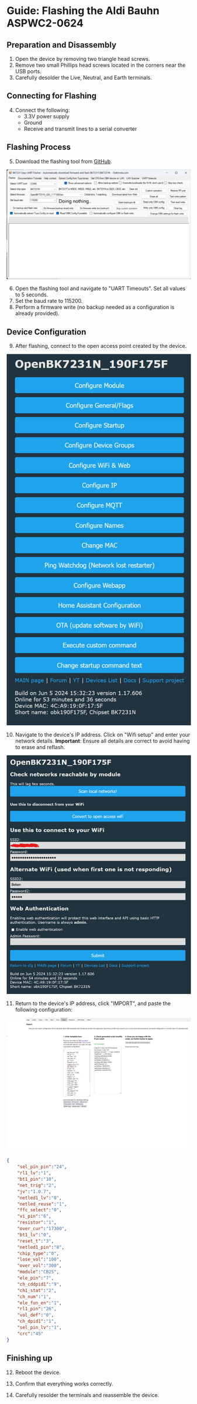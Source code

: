 # Guide: Flashing the Aldi Bauhn ASPWC2-0624

## Preparation and Disassembly
1. Open the device by removing two triangle head screws.
2. Remove two small Phillips head screws located in the corners near the USB ports.
3. Carefully desolder the Live, Neutral, and Earth terminals.

## Connecting for Flashing
4. Connect the following:
   - 3.3V power supply
   - Ground
   - Receive and transmit lines to a serial converter

## Flashing Process
5. Download the flashing tool from [GitHub](https://github.com/openshwprojects/BK7231_SPI_Flasher).

![BK7231 SPI Flasher Tool Interface](https://github.com/jamesy0ung/ASPWC2-0624-Reversing/blob/main/Flashtool.png?raw=true)

6. Open the flashing tool and navigate to "UART Timeouts". Set all values to 5 seconds.
7. Set the baud rate to 115200.
8. Perform a firmware write (no backup needed as a configuration is already provided).

## Device Configuration
9. After flashing, connect to the open access point created by the device.

![Device Main Page](https://github.com/jamesy0ung/ASPWC2-0624-Reversing/blob/main/Mainpage.png?raw=true)

10. Navigate to the device's IP address. Click on "Wifi setup" and enter your network details. 
    **Important**: Ensure all details are correct to avoid having to erase and reflash.

![WiFi Setup Page](https://github.com/jamesy0ung/ASPWC2-0624-Reversing/blob/main/Wifipage.png?raw=true)

11. Return to the device's IP address, click "IMPORT", and paste the following configuration:

![Configuration Import Page](https://github.com/jamesy0ung/ASPWC2-0624-Reversing/blob/main/Configpage.png?raw=true)

```json
{
    "sel_pin_pin":"24",
    "rl1_lv":"1",
    "bt1_pin":"10",
    "net_trig":"2",
    "jv":"1.0.7",
    "netled1_lv":"0",
    "netled_reuse":"1",
    "ffc_select":"0",
    "vi_pin":"6",
    "resistor":"1",
    "over_cur":"17300",
    "bt1_lv":"0",
    "reset_t":"3",
    "netled1_pin":"8",
    "chip_type":"0",
    "lose_vol":"100",
    "over_vol":"300",
    "module":"CB2S",
    "ele_pin":"7",
    "ch_cddpid1":"9",
    "ch1_stat":"2",
    "ch_num":"1",
    "ele_fun_en":"1",
    "rl1_pin":"26",
    "vol_def":"0",
    "ch_dpid1":"1",
    "sel_pin_lv":"1",
    "crc":"45"
}
```

## Finishing up
12. Reboot the device.

13. Confirm that everything works correctly.

14. Carefully resolder the terminals and reassemble the device.
